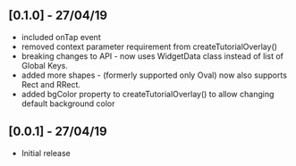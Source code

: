## [0.1.0] - 27/04/19

* included onTap event
* removed context parameter requirement from createTutorialOverlay()
* breaking changes to API - now uses WidgetData class 
                            instead of list of Global Keys.
* added more shapes - (formerly supported only Oval) now also supports 
                      Rect and RRect.
* added bgColor property to createTutorialOverlay() to allow changing
  default background color                                          

## [0.0.1] - 27/04/19

* Initial release
